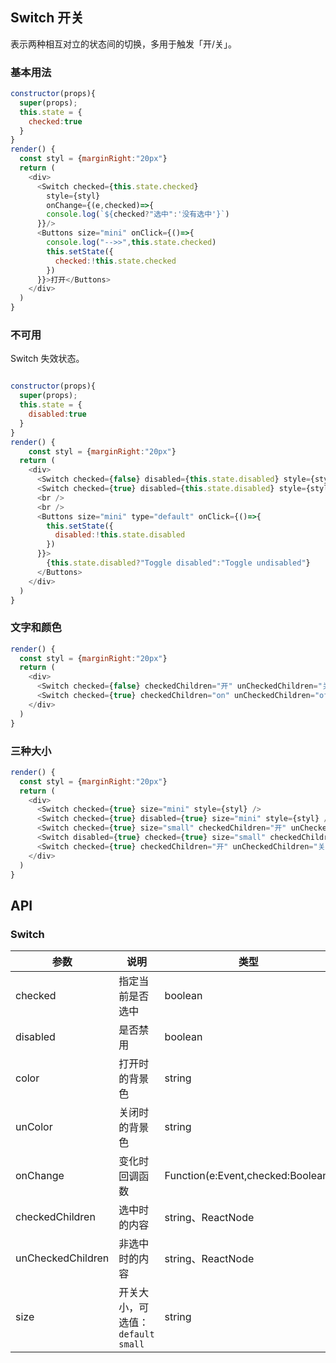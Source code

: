 ## Switch 开关

表示两种相互对立的状态间的切换，多用于触发「开/关」。

### 基本用法

<!--DemoStart--> 
```js
constructor(props){
  super(props);
  this.state = {
    checked:true
  }
}
render() {
  const styl = {marginRight:"20px"}
  return (
    <div>
      <Switch checked={this.state.checked} 
        style={styl} 
        onChange={(e,checked)=>{
        console.log(`${checked?"选中":'没有选中'}`)
      }}/>
      <Buttons size="mini" onClick={()=>{
        console.log("-->>",this.state.checked)
        this.setState({
          checked:!this.state.checked
        })
      }}>打开</Buttons>
    </div>
  )
}
```
<!--End-->

### 不可用

Switch 失效状态。

<!--DemoStart--> 
```js

constructor(props){
  super(props);
  this.state = {
    disabled:true
  }
}
render() {
    const styl = {marginRight:"20px"}
  return (
    <div>
      <Switch checked={false} disabled={this.state.disabled} style={styl} />
      <Switch checked={true} disabled={this.state.disabled} style={styl} />
      <br />
      <br />
      <Buttons size="mini" type="default" onClick={()=>{
        this.setState({
          disabled:!this.state.disabled
        })
      }}>
        {this.state.disabled?"Toggle disabled":"Toggle undisabled"}
      </Buttons>
    </div>
  )
}
```
<!--End-->


### 文字和颜色

<!--DemoStart--> 
```js
render() {
  const styl = {marginRight:"20px"}
  return (
    <div>
      <Switch checked={false} checkedChildren="开" unCheckedChildren="关" style={styl} />
      <Switch checked={true} checkedChildren="on" unCheckedChildren="off" color="#9C27B0" unColor="#ff4949" />
    </div>
  )
}
```
<!--End-->


### 三种大小

<!--DemoStart--> 
```js
render() {
  const styl = {marginRight:"20px"}
  return (
    <div>
      <Switch checked={true} size="mini" style={styl} />
      <Switch checked={true} disabled={true} size="mini" style={styl} />
      <Switch checked={true} size="small" checkedChildren="开" unCheckedChildren="关" color="#e503f4" unColor="#ff4949"  style={styl}/>
      <Switch disabled={true} checked={true} size="small" checkedChildren="开" unCheckedChildren="关" color="#e503f4" unColor="#ff4949"  style={styl}/>
      <Switch checked={true} checkedChildren="开" unCheckedChildren="关" style={styl} />
    </div>
  )
}
```
<!--End-->


## API

### Switch 

| 参数 | 说明 | 类型 | 默认值 |
|------ |-------- |---------- |-------- |
| checked | 指定当前是否选中 | boolean | false |
| disabled | 是否禁用 | boolean | false |
| color | 打开时的背景色 | string | - |
| unColor | 关闭时的背景色 | string | - |
| onChange | 变化时回调函数 | Function(e:Event,checked:Boolean) | - |
| checkedChildren |  选中时的内容 | string、ReactNode | - |
| unCheckedChildren |  非选中时的内容 | string、ReactNode | - |
| size |  开关大小，可选值：`default` `small` | string | default |